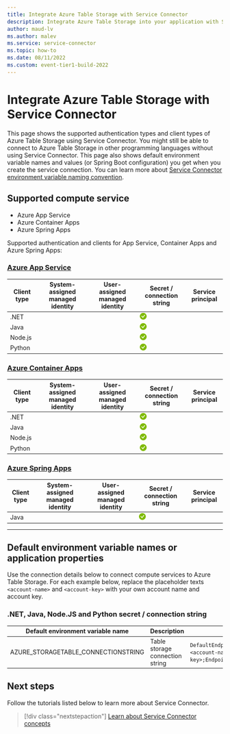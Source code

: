 ```yaml
---
title: Integrate Azure Table Storage with Service Connector
description: Integrate Azure Table Storage into your application with Service Connector
author: maud-lv
ms.author: malev
ms.service: service-connector
ms.topic: how-to
ms.date: 08/11/2022
ms.custom: event-tier1-build-2022
---
```


# Integrate Azure Table Storage with Service Connector

This page shows the supported authentication types and client types of Azure Table Storage using Service Connector. You might still be able to connect to Azure Table Storage in other programming languages without using Service Connector. This page also shows default environment variable names and values (or Spring Boot configuration) you get when you create the service connection. You can learn more about [Service Connector environment variable naming convention](concept-service-connector-internals.md).

## Supported compute service

- Azure App Service
- Azure Container Apps
- Azure Spring Apps

Supported authentication and clients for App Service, Container Apps and Azure Spring Apps:

### [Azure App Service](#tab/app-service)

| Client type | System-assigned managed identity | User-assigned managed identity | Secret / connection string           | Service principal |
|-------------|----------------------------------|--------------------------------|--------------------------------------|-------------------|
| .NET        |                                  |                                | ![yes icon](./media/green-check.png) |                   |
| Java        |                                  |                                | ![yes icon](./media/green-check.png) |                   |
| Node.js     |                                  |                                | ![yes icon](./media/green-check.png) |                   |
| Python      |                                  |                                | ![yes icon](./media/green-check.png) |                   |

### [Azure Container Apps](#tab/container-apps)

| Client type | System-assigned managed identity | User-assigned managed identity | Secret / connection string           | Service principal |
|-------------|----------------------------------|--------------------------------|--------------------------------------|-------------------|
| .NET        |                                  |                                | ![yes icon](./media/green-check.png) |                   |
| Java        |                                  |                                | ![yes icon](./media/green-check.png) |                   |
| Node.js     |                                  |                                | ![yes icon](./media/green-check.png) |                   |
| Python      |                                  |                                | ![yes icon](./media/green-check.png) |                   |

### [Azure Spring Apps](#tab/spring-apps)

| Client type | System-assigned managed identity | User-assigned managed identity | Secret / connection string           | Service principal |
|-------------|----------------------------------|--------------------------------|--------------------------------------|-------------------|
| Java        |                                  |                                | ![yes icon](./media/green-check.png) |                   |

---

## Default environment variable names or application properties

Use the connection details below to connect compute services to Azure Table Storage. For each example below, replace the placeholder texts `<account-name>` and `<account-key>` with your own account name and account key.

### .NET, Java, Node.JS and Python secret / connection string

| Default environment variable name   | Description                     | Example value                                                                                                        |
|-------------------------------------|---------------------------------|----------------------------------------------------------------------------------------------------------------------|
| AZURE_STORAGETABLE_CONNECTIONSTRING | Table storage connection string | `DefaultEndpointsProtocol=https;AccountName=<account-name>;AccountKey=<account-key>;EndpointSuffix=core.windows.net` |

## Next steps

Follow the tutorials listed below to learn more about Service Connector.

> [!div class="nextstepaction"]
> [Learn about Service Connector concepts](./concept-service-connector-internals.md)

